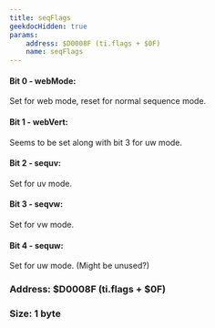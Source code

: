 ```yaml
---
title: seqFlags
geekdocHidden: true
params:
    address: $D0008F (ti.flags + $0F)
    name: seqFlags
---
```


#### Bit 0 - webMode:
Set for web mode, reset for normal sequence mode.

#### Bit 1 - webVert:
Seems to be set along with bit 3 for uw mode.

#### Bit 2 - sequv:
Set for uv mode.

#### Bit 3 - seqvw:
Set for vw mode.

#### Bit 4 - sequw:
Set for uw mode. (Might be unused?)

### Address: $D0008F (ti.flags + $0F)

### Size: 1 byte
